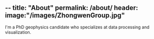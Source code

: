 --
title: "About"
permalink: /about/
header:
  image:"/images/ZhongwenGroup.jpg"
--

I'm a PhD geophysics candidate who specializes at data processing and visualization.
